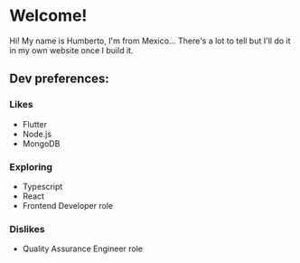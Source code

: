 # Welcome!
Hi! My name is Humberto, I'm from Mexico... There's a lot to tell but I'll do it in my own website once I build it.

## Dev preferences:
### Likes
- Flutter
- Node.js
- MongoDB
### Exploring
- Typescript
- React
- Frontend Developer role
### Dislikes
- Quality Assurance Engineer role
